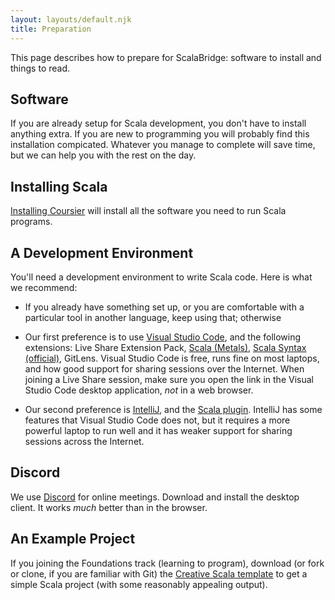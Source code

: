 ```yaml
---
layout: layouts/default.njk
title: Preparation
---
```



This page describes how to prepare for ScalaBridge: software to install and things to read. 


## Software

If you are already setup for Scala development, you don't have to install anything extra. If you are new to programming you will probably find this installation compicated. Whatever you manage to complete will save time, but we can help you with the rest on the day.

## Installing Scala

[Installing Coursier][coursier] will install all the software you need to run Scala programs.


## A Development Environment

You'll need a development environment to write Scala code. Here is what we recommend:

* If you already have something set up, or you are comfortable with a particular tool in another language, keep using that; otherwise

* Our first preference is to use [Visual Studio Code][vscode], and the following extensions: Live Share Extension Pack, [Scala (Metals)][metals], [Scala Syntax (official)][scala-syntax], GitLens. Visual Studio Code is free, runs fine on most laptops, and how good support for sharing sessions over the Internet. When joining a Live Share session, make sure you open the link in the Visual Studio Code desktop application, *not* in a web browser.

* Our second preference is [IntelliJ][intellij], and the [Scala plugin][intellij-scala]. IntelliJ has some features that Visual Studio Code does not, but it requires a more powerful laptop to run well and it has weaker support for sharing sessions across the Internet.


## Discord

We use [Discord][discord] for online meetings. Download and install the desktop client. It works *much* better than in the browser.


## An Example Project

If you joining the Foundations track (learning to program), download (or fork or clone, if you are familiar with Git) the [Creative Scala template](https://github.com/creativescala/creative-scala-template) to get a simple Scala project (with some reasonably appealing output).


[coursier]: https://get-coursier.io/docs/cli-installation
[vscode]: https://code.visualstudio.com/
[intellij]: https://www.jetbrains.com/idea/
[metals]: https://marketplace.visualstudio.com/items?itemName=scalameta.metals
[scala-syntax]: https://marketplace.visualstudio.com/items?itemName=scala-lang.scala
[intellij-scala]: https://plugins.jetbrains.com/plugin/1347-scala
[jdk]: https://adoptium.net/en-GB/temurin/releases/
[discord]: https://discord.com/
